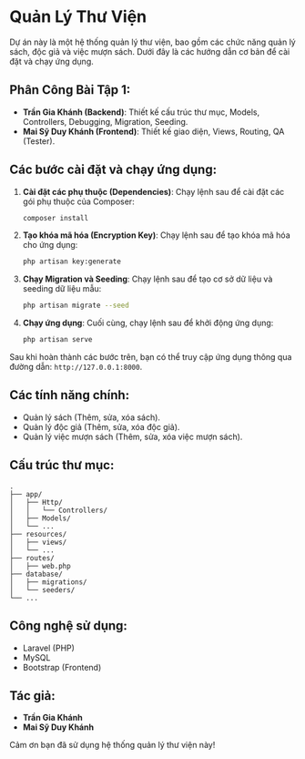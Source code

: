 
# Quản Lý Thư Viện

Dự án này là một hệ thống quản lý thư viện, bao gồm các chức năng quản lý sách, độc giả và việc mượn sách. Dưới đây là các hướng dẫn cơ bản để cài đặt và chạy ứng dụng.

## Phân Công Bài Tập 1:

- **Trần Gia Khánh (Backend)**: Thiết kế cấu trúc thư mục, Models, Controllers, Debugging, Migration, Seeding.
- **Mai Sỹ Duy Khánh (Frontend)**: Thiết kế giao diện, Views, Routing, QA (Tester).

## Các bước cài đặt và chạy ứng dụng:

1. **Cài đặt các phụ thuộc (Dependencies)**:
   Chạy lệnh sau để cài đặt các gói phụ thuộc của Composer:

   ```bash
   composer install
   ```

2. **Tạo khóa mã hóa (Encryption Key)**:
   Chạy lệnh sau để tạo khóa mã hóa cho ứng dụng:

   ```bash
   php artisan key:generate
   ```

3. **Chạy Migration và Seeding**:
   Chạy lệnh sau để tạo cơ sở dữ liệu và seeding dữ liệu mẫu:

   ```bash
   php artisan migrate --seed
   ```

4. **Chạy ứng dụng**:
   Cuối cùng, chạy lệnh sau để khởi động ứng dụng:

   ```bash
   php artisan serve
   ```

Sau khi hoàn thành các bước trên, bạn có thể truy cập ứng dụng thông qua đường dẫn: `http://127.0.0.1:8000`.

## Các tính năng chính:

- Quản lý sách (Thêm, sửa, xóa sách).
- Quản lý độc giả (Thêm, sửa, xóa độc giả).
- Quản lý việc mượn sách (Thêm, sửa, xóa việc mượn sách).

## Cấu trúc thư mục:

```
.
├── app/
│   ├── Http/
│   │   └── Controllers/
│   ├── Models/
│   └── ...
├── resources/
│   ├── views/
│   └── ...
├── routes/
│   ├── web.php
├── database/
│   ├── migrations/
│   └── seeders/
└── ...
```

## Công nghệ sử dụng:

- Laravel (PHP)
- MySQL
- Bootstrap (Frontend)

## Tác giả:

- **Trần Gia Khánh**
- **Mai Sỹ Duy Khánh**

Cảm ơn bạn đã sử dụng hệ thống quản lý thư viện này!
